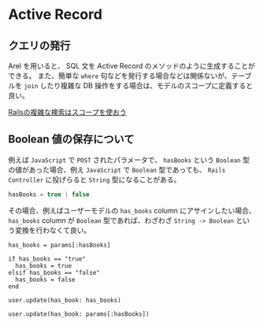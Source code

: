 # Active Record

## クエリの発行

Arel を用いると、 SQL 文を Active Record のメソッドのように生成することができる。
また、簡単な `where` 句などを発行する場合などは関係ないが、テーブルを `join` したり複雑な DB 操作をする場合は、モデルのスコープに定義すると良い。

[Railsの複雑な検索はスコープを使おう](https://qiita.com/okamos/items/724a4a162dfa9e27754a)

## Boolean 値の保存について

例えば `JavaScript` で `POST` されたパラメータで、 `hasBooks` という `Boolean` 型の値があった場合、例え `JavaScript` で `Boolean` 型であっても、 `Rails Controller` に投げらると `String` 型になることがある。

```javascript
hasBooks = true | false
```

その場合、例えばユーザーモデルの `has_books` column にアサインしたい場合、 `has_books` column が `Boolean` 型であれば、わざわざ `String -> Boolean` という変換を行わなくて良い。

```rb:Bad
has_books = params[:hasBooks]

if has_books == "true"
  has_books = true
elsif has_books == "false"
  has_books = false
end

user.update(has_book: has_books)
```

```rb:Good
user.update(has_book: params[:hasBooks])
```
